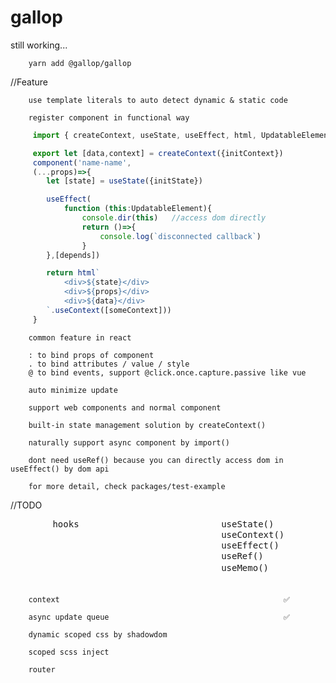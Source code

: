 # gallop

still working...

        yarn add @gallop/gallop

//Feature

        use template literals to auto detect dynamic & static code

        register component in functional way

```ts
     import { createContext, useState, useEffect, html, UpdatableElement } from '@gallop/gallop'

     export let [data,context] = createContext({initContext})
     component('name-name',
     (...props)=>{
        let [state] = useState({initState})

        useEffect( 
            function (this:UpdatableElement){
                console.dir(this)   //access dom directly
                return ()=>{
                    console.log(`disconnected callback`)
                }
        },[depends])

        return html`
            <div>${state}</div>
            <div>${props}</div>
            <div>${data}</div>
        `.useContext([someContext]))
     }
```

        common feature in react

        : to bind props of component
        . to bind attributes / value / style
        @ to bind events, support @click.once.capture.passive like vue

        auto minimize update

        support web components and normal component

        built-in state management solution by createContext()

        naturally support async component by import()

        dont need useRef() because you can directly access dom in useEffect() by dom api

        for more detail, check packages/test-example
//TODO

<p>
<pre>
        hooks                           useState()               ✅
                                        useContext()             ✅
                                        useEffect()              ✅
                                        useRef()                 ❌
                                        useMemo()                ❓

        context                                                  ✅

        async update queue                                       ✅

        dynamic scoped css by shadowdom

        scoped scss inject

        router
</pre>
</p>
